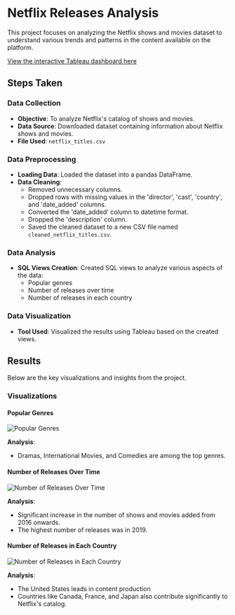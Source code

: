 # Netflix Releases Analysis

This project focuses on analyzing the Netflix shows and movies dataset to understand various trends and patterns in the content available on the platform.

[View the interactive Tableau dashboard here](https://public.tableau.com/shared/NNHGQMCGD?:display_count=n&:origin=viz_share_link)

## Steps Taken

### Data Collection
- **Objective**: To analyze Netflix's catalog of shows and movies.
- **Data Source**: Downloaded dataset containing information about Netflix shows and movies.
- **File Used**: `netflix_titles.csv`

### Data Preprocessing
- **Loading Data**: Loaded the dataset into a pandas DataFrame.
- **Data Cleaning**:
  - Removed unnecessary columns.
  - Dropped rows with missing values in the 'director', 'cast', 'country', and 'date_added' columns.
  - Converted the 'date_added' column to datetime format.
  - Dropped the 'description' column.
  - Saved the cleaned dataset to a new CSV file named `cleaned_netflix_titles.csv`.

### Data Analysis
- **SQL Views Creation**: Created SQL views to analyze various aspects of the data:
  - Popular genres
  - Number of releases over time
  - Number of releases in each country

### Data Visualization
- **Tool Used**: Visualized the results using Tableau based on the created views.

## Results

Below are the key visualizations and insights from the project.

### Visualizations

#### Popular Genres
![Popular Genres](https://github.com/AmanVattoli/netflix-releases-analysis/assets/119834364/386ac6b7-e85b-4573-956a-c8ab073c58df)

**Analysis**:
  - Dramas, International Movies, and Comedies are among the top genres.

#### Number of Releases Over Time
![Number of Releases Over Time](https://github.com/AmanVattoli/netflix-releases-analysis/assets/119834364/8cde4e3f-b623-4bd9-ae4f-57cf04047adb)

**Analysis**:
  - Significant increase in the number of shows and movies added from 2016 onwards.
  - The highest number of releases was in 2019.

#### Number of Releases in Each Country
![Number of Releases in Each Country](https://github.com/AmanVattoli/netflix-releases-analysis/assets/119834364/39e8abf0-ba1d-4f72-93ae-5d1afca6216e)

**Analysis**:
  - The United States leads in content production
  - Countries like Canada, France, and Japan also contribute significantly to Netflix's catalog.
